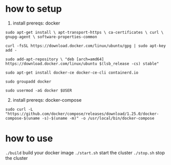 # how to setup
1. install prereqs: docker

`sudo apt-get install \
    apt-transport-https \
    ca-certificates \
    curl \
    gnupg-agent \
    software-properties-common`

`curl -fsSL https://download.docker.com/linux/ubuntu/gpg | sudo apt-key add -`

`sudo add-apt-repository \
   "deb [arch=amd64] https://download.docker.com/linux/ubuntu $(lsb_release -cs) stable"`

`sudo apt-get install docker-ce docker-ce-cli containerd.io`

`sudo groupadd docker`

`sudo usermod -aG docker $USER`

2. install prereqs: docker-compose

`sudo curl -L "https://github.com/docker/compose/releases/download/1.25.0/docker-compose-$(uname -s)-$(uname -m)" -o /usr/local/bin/docker-compose`

# how to use

`./build` build your docker image
`./start.sh` start the cluster
`./stop.sh` stop the cluster

